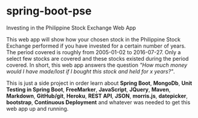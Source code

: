 # spring-boot-pse
Investing in the Philippine Stock Exchange Web App

This web app will show how your chosen stock in the Philippine Stock Exchange performed if you have invested for a certain number of years. The period covered is roughly from 2005-01-02 to 2016-07-27. Only a select few stocks are covered and these stocks existed during the period covered. In short, this web app answers the question *"How much money would I have made/lost if I bought this stock and held for x years?"*.

This is just a side project in order learn about **Spring Boot**, **MongoDb**, **Unit Testing in Spring Boot**, **FreeMarker**, **JavaScript**, **JQuery**, **Maven**, **Markdown**, **GitHub/git**, **Heroku**, **REST API**, **JSON**, **morris.js**, **datepicker**, **bootstrap**, **Continuous Deployment** and whatever was needed to get this web app up and running.
